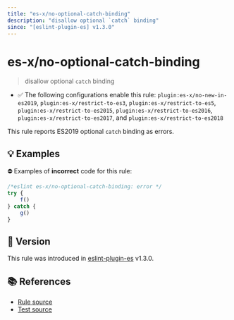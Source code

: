 ```yaml
---
title: "es-x/no-optional-catch-binding"
description: "disallow optional `catch` binding"
since: "[eslint-plugin-es] v1.3.0"
---
```


# es-x/no-optional-catch-binding
> disallow optional `catch` binding

- ✅ The following configurations enable this rule: `plugin:es-x/no-new-in-es2019`, `plugin:es-x/restrict-to-es3`, `plugin:es-x/restrict-to-es5`, `plugin:es-x/restrict-to-es2015`, `plugin:es-x/restrict-to-es2016`, `plugin:es-x/restrict-to-es2017`, and `plugin:es-x/restrict-to-es2018`

This rule reports ES2019 optional `catch` binding as errors.

## 💡 Examples

⛔ Examples of **incorrect** code for this rule:

<eslint-playground type="bad">

```js
/*eslint es-x/no-optional-catch-binding: error */
try {
    f()
} catch {
    g()
}
```

</eslint-playground>

## 🚀 Version

This rule was introduced in [eslint-plugin-es] v1.3.0.

[eslint-plugin-es]: https://github.com/mysticatea/eslint-plugin-es

## 📚 References

- [Rule source](https://github.com/ota-meshi/eslint-plugin-es-x/blob/master/lib/rules/no-optional-catch-binding.js)
- [Test source](https://github.com/ota-meshi/eslint-plugin-es-x/blob/master/tests/lib/rules/no-optional-catch-binding.js)
